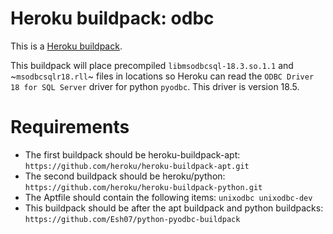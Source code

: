 # Heroku buildpack: odbc

This is a [Heroku buildpack](http://devcenter.heroku.com/articles/buildpacks).

This buildpack will place precompiled `libmsodbcsql-18.3.so.1.1` and ~`msodbcsqlr18.rll`~ files in locations so Heroku can read the `ODBC Driver 18 for SQL Server` driver for python `pyodbc`. This driver is version 18.5.

# Requirements

- The first buildpack should be heroku-buildpack-apt:
  `https://github.com/heroku/heroku-buildpack-apt.git`
- The second buildpack should be heroku/python:
  `https://github.com/heroku/heroku-buildpack-python.git`
- The Aptfile should contain the following items:
  `unixodbc unixodbc-dev`
- This buildpack should be after the apt buildpack and python buildpacks:
  `https://github.com/Esh07/python-pyodbc-buildpack`
